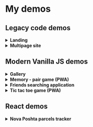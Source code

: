 # My demos

## Legacy code demos

<details>
  <summary>
    <b>Landing</b>
  </summary>

    * Adaptive layout for 3 screen resolutions (desktop, tablet, smartphone);
    * Responsive images;
    * Image optimization for 2x Retina;
    * Local storage usage for timer;
    * Slider and gallery with support of touch screens;
    * Dynamic loading of images for the gallery with AJAX request from a third-party resource;
    * Full set of favicons;
    * Legacy code with jQuery and jQuery plugins;
    * Built with Gulp.

[Code base](https://github.com/ses3332002/goit/tree/master/demo/demo2)

[Demo](https://ses3332002.github.io/goit/demo/demo2/)

</details>

<details>
  <summary>
    <b>Multipage site</b>
  </summary>

    * Adaptive layout for 3 screen resolutions (desktop, tablet, smartphone);
    * Responsive images;
    * Image optimization for 2x Retina;
    * Slider with support of touch screens;
    * Dynamic loading weather and currency informers with AJAX requests from a third-party resources;
    * Full set of favicons;
    * Dark scheme of browser/OS supporting;
    * Legacy code with jQuery and jQuery plugins;
    * Built with Gulp.

[Code base](https://github.com/ses3332002/goit/tree/master/demo/demo3)

[Demo](https://ses3332002.github.io/goit/demo/demo3/)

</details>

## Modern Vanilla JS demos

<details>
  <summary>
    <b>Gallery</b>
  </summary>

    * Adaptive layout;
    * Vanilla JS (ES6);
    * Full set of favicons;
    * Accessebility via keyboard;
    * Themes support by using of CSS variables;
    * Built with Gulp.

[Code base](https://github.com/ses3332002/goit/tree/master/demo/demo4)

[Demo](https://ses3332002.github.io/goit/demo/demo4/)

</details>

<details>
  <summary>
    <b>Memory - pair game (PWA)</b>
  </summary>

    * Adaptive layout;
    * Vanilla JS (ES6);
    * Full set of favicons;
    * Accessebility via keyboard;
    * Themes support by using of CSS variables;
    * Off-line working due to PWA.

[Code base](https://github.com/ses3332002/kottans-frontend/tree/main/task_memory_pair_game)

[Demo](https://ses3332002.github.io/kottans-frontend/task_memory_pair_game/)

</details>

<details>
  <summary>
    <b>Friends searching application</b>
  </summary>

      * Adaptive layout;
      * Vanilla JS (ES6);
      * Dynamic loading data with fetch requests from a third-party resource;
      * Accessebility via keyboard.

[Code base](https://github.com/ses3332002/demo/tree/main/friends)

[Demo](https://ses3332002.github.io/demo/friends)

</details>

<details>
  <summary>
    <b>Tic tac toe game (PWA)</b>
  </summary>

    * Adaptive layout;
    * Vanilla JS (ES6);
    * Full set of favicons;
    * Accessebility via keyboard;
    * Off-line working due to PWA.

[Code base](https://github.com/ses3332002/demo/tree/main/game)

[Demo](https://ses3332002.github.io/demo/game)

</details>

## React demos

<details>
  <summary>
    <b>Nova Poshta parcels tracker</b>
  </summary>

    * React (with functional components);
    * Adaptive layout;
    * Accessebility via keyboard;
    * Multilingual;
    * Getting single/multi parcel status, requesting of parcel's return via fetch;
    * Local storage usage for fresh data;
    * Built with Parcel.

[Code base](https://github.com/ses3332002/framework_task)

[Demo](https://ses3332002.github.io/framework_task/)

</details>
